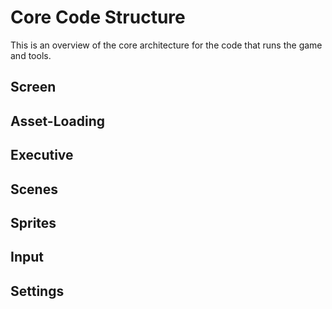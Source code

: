 # Core Code Structure

This is an overview of the core architecture for the code that runs the game
and tools.

## Screen

## Asset-Loading

## Executive

## Scenes

## Sprites

## Input

## Settings
